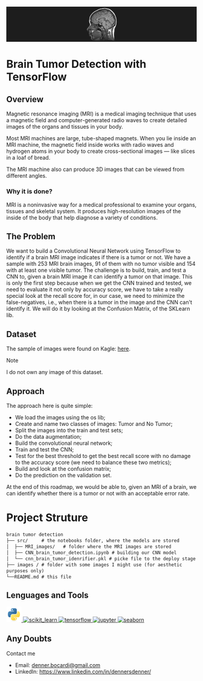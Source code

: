 ![brain mri](https://github.com/dennerbocardi/brain_tumor_detection/blob/main/images/mri_image.png)
# Brain Tumor Detection with TensorFlow 

## Overview
Magnetic resonance imaging (MRI) is a medical imaging technique that uses a magnetic field and computer-generated radio waves to create detailed images of the organs and tissues in your body.

Most MRI machines are large, tube-shaped magnets. When you lie inside an MRI machine, the magnetic field inside works with radio waves and hydrogen atoms in your body to create cross-sectional images — like slices in a loaf of bread.

The MRI machine also can produce 3D images that can be viewed from different angles.

### Why it is done?
MRI is a noninvasive way for a medical professional to examine your organs, tissues and skeletal system. It produces high-resolution images of the inside of the body that help diagnose a variety of conditions.

## The Problem
We want to build a Convolutional Neural Network using TensorFlow to identify if a brain MRI image indicates if there is a tumor or not. We have a sample with 253 MRI brain images, 91 of them with no tumor visible and 154 with at least one visible tumor. The challenge is to build, train, and test a CNN to, given a brain MRI image it can identify a tumor on that image. This is only the first step because when we get the CNN trained and tested, we need to evaluate it not only by accuracy score, we have to take a really special look at the recall score for, in our case, we need to minimize the false-negatives, i.e., when there is a tumor in the image and the CNN can't identify it. We will do it by looking at the Confusion Matrix, of the SKLearn lib. 

## Dataset
The sample of images were found on Kagle: [here](https://www.kaggle.com/datasets/navoneel/brain-mri-images-for-brain-tumor-detection).

>[!NOTE]
>I do not own any image of this dataset.


## Approach
The approach here is quite simple: 
- We load the images using the os lib;
- Create and name two classes of images: Tumor and No Tumor;
- Split the images into the train and test sets;
- Do the data augmentation;
- Build the convolutional neural network;
- Train and test the CNN;
- Test for the best threshold to get the best recall score with no damage to the  accuracy score (we need to balance these two metrics);
- Build and look at the confusion matrix;
- Do the prediction on the validation set.<p>

At the end of this roadmap, we would be able to, given an MRI of a brain, we can identify whether there is a tumor or not with an acceptable error rate.

# Project Struture
```
brain tumor detection
├── src/     # the notebooks folder, where the models are stored
│  ├── MRI_images/   # folder where the MRI images are stored
│  ├── CNN_brain_tumor_detection.ipynb # building our CNN model 
│  └── cnn_brain_tumor_idenrifier.pkl # picke file to the deploy stage
├── images / # folder with some images I might use (for aesthetic purposes only)
└──README.md # this file
```

## Lenguages and Tools
<p align="left">  <a href="https://www.python.org" target="_blank" rel="noreferrer"> <img src="https://raw.githubusercontent.com/devicons/devicon/master/icons/python/python-original.svg" alt="python" width="40" height="40"/> </a><a href="https://scikit-learn.org/" target="_blank" rel="noreferrer"> <img src="https://upload.wikimedia.org/wikipedia/commons/0/05/Scikit_learn_logo_small.svg" alt="scikit_learn" width="40" height="40"/> </a><a href="https://www.tensorflow.org" target="_blank" rel="noreferrer"> <img src="https://www.vectorlogo.zone/logos/tensorflow/tensorflow-icon.svg" alt="tensorflow" width="40" height="40"/> </a> <a href="https://jupyter.org/" target="_blank" rel="noreferrer"> <img src="https://upload.wikimedia.org/wikipedia/commons/3/38/Jupyter_logo.svg" alt="jupyter" width="40" height="40"/> </a> <a href="https://seaborn.pydata.org/" target="_blank" rel="noreferrer"> <img src="https://seaborn.pydata.org/_images/logo-mark-lightbg.svg" alt="seaborn" width="40" height="40"/> </a>

## Any Doubts
Contact me
 - Email: denner.bocardi@gmail.com
 - LinkedIn: https://www.linkedin.com/in/dennersdenner/